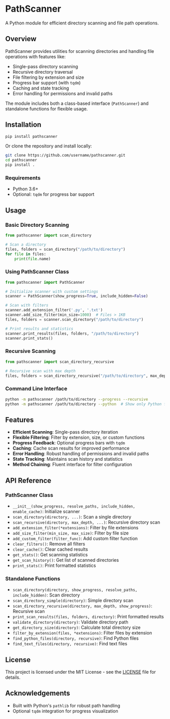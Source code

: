 # PathScanner

A Python module for efficient directory scanning and file path operations.

## Overview

PathScanner provides utilities for scanning directories and handling file operations with features like:
- Single-pass directory scanning
- Recursive directory traversal
- File filtering by extension and size
- Progress bar support (with `tqdm`)
- Caching and state tracking
- Error handling for permissions and invalid paths

The module includes both a class-based interface (`PathScanner`) and standalone functions for flexible usage.

## Installation

```bash
pip install pathscanner
```

Or clone the repository and install locally:

```bash
git clone https://github.com/username/pathscanner.git
cd pathscanner
pip install .
```

### Requirements
- Python 3.6+
- Optional: `tqdm` for progress bar support

## Usage

### Basic Directory Scanning
```python
from pathscanner import scan_directory

# Scan a directory
files, folders = scan_directory("/path/to/directory")
for file in files:
    print(file.name)
```

### Using PathScanner Class
```python
from pathscanner import PathScanner

# Initialize scanner with custom settings
scanner = PathScanner(show_progress=True, include_hidden=False)

# Scan with filters
scanner.add_extension_filter('.py', '.txt')
scanner.add_size_filter(min_size=1000)  # Files > 1KB
files, folders = scanner.scan_directory("/path/to/directory")

# Print results and statistics
scanner.print_results(files, folders, "/path/to/directory")
scanner.print_stats()
```

### Recursive Scanning
```python
from pathscanner import scan_directory_recursive

# Recursive scan with max depth
files, folders = scan_directory_recursive("/path/to/directory", max_depth=2)
```

### Command Line Interface
```bash
python -m pathscanner /path/to/directory --progress --recursive
python -m pathscanner /path/to/directory --python  # Show only Python files
```

## Features

- **Efficient Scanning**: Single-pass directory iteration
- **Flexible Filtering**: Filter by extension, size, or custom functions
- **Progress Feedback**: Optional progress bars with `tqdm`
- **Caching**: Cache scan results for improved performance
- **Error Handling**: Robust handling of permissions and invalid paths
- **State Tracking**: Maintains scan history and statistics
- **Method Chaining**: Fluent interface for filter configuration

## API Reference

### PathScanner Class
- `__init__(show_progress, resolve_paths, include_hidden, enable_cache)`: Initialize scanner
- `scan_directory(directory, ...)`: Scan a single directory
- `scan_recursive(directory, max_depth, ...)`: Recursive directory scan
- `add_extension_filter(*extensions)`: Filter by file extensions
- `add_size_filter(min_size, max_size)`: Filter by file size
- `add_custom_filter(filter_func)`: Add custom filter function
- `clear_filters()`: Remove all filters
- `clear_cache()`: Clear cached results
- `get_stats()`: Get scanning statistics
- `get_scan_history()`: Get list of scanned directories
- `print_stats()`: Print formatted statistics

### Standalone Functions
- `scan_directory(directory, show_progress, resolve_paths, include_hidden)`: Scan directory
- `scan_directory_simple(directory)`: Simple directory scan
- `scan_directory_recursive(directory, max_depth, show_progress)`: Recursive scan
- `print_scan_results(files, folders, directory)`: Print formatted results
- `validate_directory(directory)`: Validate directory path
- `get_directory_size(directory)`: Calculate total directory size
- `filter_by_extension(files, *extensions)`: Filter files by extension
- `find_python_files(directory, recursive)`: Find Python files
- `find_text_files(directory, recursive)`: Find text files

## License

This project is licensed under the MIT License - see the [LICENSE](LICENSE) file for details.

## Acknowledgements

- Built with Python's `pathlib` for robust path handling
- Optional `tqdm` integration for progress visualization